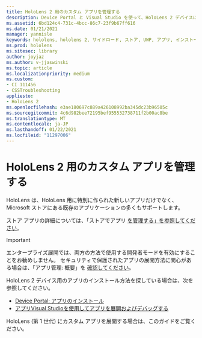 ```yaml
---
title: HoloLens 2 用のカスタム アプリを管理する
description: Device Portal と Visual Studio を使って、HoloLens 2 デバイスにカスタム ホログラフィック アプリをインストール、アンインストール、サイド ロードする方法について説明します。
ms.assetid: 6bd124c4-731c-4bcc-86c7-23f9b67ff616
ms.date: 01/21/2021
manager: yannisle
keywords: hololens, hololens 2, サイドロード, ストア, UWP, アプリ, インストール
ms.prod: hololens
ms.sitesec: library
author: joyjaz
ms.author: v-jjaswinski
ms.topic: article
ms.localizationpriority: medium
ms.custom:
- CI 111456
- CSSTroubleshooting
appliesto:
- HoloLens 2
ms.openlocfilehash: e3ae180697c889a426108992ba345dc23b96505c
ms.sourcegitcommit: 4c6d982bee72195bef955532738711f2b00ac8be
ms.translationtype: MT
ms.contentlocale: ja-JP
ms.lasthandoff: 01/22/2021
ms.locfileid: "11297006"
---
```

# HoloLens 2 用のカスタム アプリを管理する

HoloLens は、HoloLens 用に特別に作られた新しいアプリだけでなく、Microsoft ストアにある既存のアプリケーションの多くもサポートします。 

ストア アプリの詳細については、「ストアでアプリ [を管理する」を参照してください](holographic-store-apps.md)。

> [!IMPORTANT]
> エンタープライズ展開では、両方の方法で使用する開発者モードを有効にすることをお勧めしません。 セキュリティで保護されたアプリの展開方法に関心がある場合は、「アプリ管理: 概要」を [確認してください](app-deploy-overview.md)。

HoloLens 2 デバイス用のアプリのインストール方法を探している場合は、次を参照してください。
- [Device Portal: アプリのインストール](https://docs.microsoft.com/windows/mixed-reality/develop/platform-capabilities-and-apis/using-the-windows-device-portal#installing-an-app)
- [アプリVisual Studioを使用してアプリを展開およびデバッグする](https://docs.microsoft.com/windows/mixed-reality/develop/platform-capabilities-and-apis/using-visual-studio)

HoloLens (第 1 世代) にカスタム アプリを展開する場合は、このガイドをご覧ください。 [](holographic-custom-apps.md)